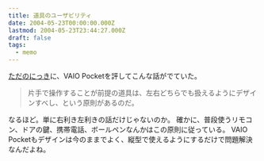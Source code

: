 ```yaml
---
title: 道具のユーザビリティ
date: 2004-05-23T00:00:00.000Z
lastmod: 2004-05-23T23:44:27.000Z
draft: false
tags:
  - memo
---
```


[ただのにっき](http://sho.tdiary.net/20040522.html#p02)に、VAIO Pocketを評してこんな話がでていた。

> 片手で操作することが前提の道具は、左右どちらでも扱えるようにデザインすべし、という原則があるのだ。

なるほど。単に右利き左利きの話だけじゃないのか。 確かに、普段使うリモコン、ドアの鍵、携帯電話、ボールペンなんかはこの原則に従っている。 VAIO Pocketもデザインは今のままでよく、縦型で使えるようにするだけで問題解決なんだよね。
